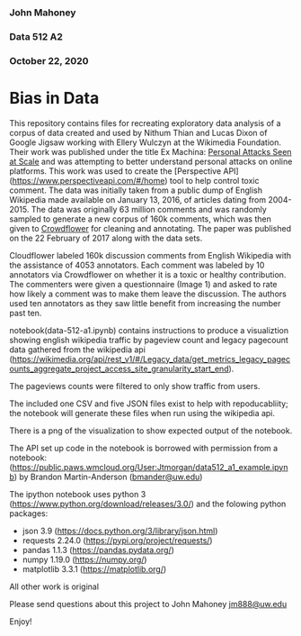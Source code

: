 
### John Mahoney
### Data 512 A2
### October 22, 2020

# Bias in Data


This repository contains files for recreating exploratory data analysis of a corpus of data created and used by Nithum Thian and Lucas Dixon of Google Jigsaw working with Ellery Wulczyn at the Wikimedia Foundation. Their work was published under the title Ex Machina: [Personal Attacks Seen at Scale](https://arxiv.org/pdf/1610.08914.pdf) and was attempting to better understand personal attacks on online platforms. This work was used to create the [Perspective API] (https://www.perspectiveapi.com/#/home) tool to help control toxic comment. The data was initially taken from a public dump of English Wikipedia made available on January 13, 2016, of articles dating from 2004-2015. The data was originally 63 million comments and was randomly sampled to generate a new corpus of 160k comments, which was then given to [Crowdflower](https://visit.figure-eight.com/People-Powered-Data-Enrichment_T) for cleaning and annotating. The paper was published on the 22 February of 2017 along with the data sets.

Cloudflower labeled 160k discussion comments from English Wikipedia with the assistance of 4053 annotators. Each comment was labeled by 10 annotators via Crowdflower on whether it is a toxic or healthy contribution. The commenters were given a questionnaire (Image 1) and asked to rate how likely a comment was to make them leave the discussion. The authors used ten annotators as they saw little benefit from increasing the number past ten.

notebook(data-512-a1.ipynb) contains instructions to produce a visualiztion showing english wikipedia traffic by pageview count and legacy pagecount data gathered from the wikipedia api (https://wikimedia.org/api/rest_v1/#/Legacy_data/get_metrics_legacy_pagecounts_aggregate_project_access_site_granularity_start_end). 

The pageviews counts were filtered to only show traffic from users.

The included one CSV and five JSON files exist to help with repoducabliity; the notebook will generate these files when run using the wikipedia api.

There is a png of the visualization to show expected output of the notebook.

The API set up code in the notebook is borrowed with permission from a notebook: (https://public.paws.wmcloud.org/User:Jtmorgan/data512_a1_example.ipynb) by Brandon Martin-Anderson (bmander@uw.edu)

The ipython notebook uses python 3 (https://www.python.org/download/releases/3.0/) and the folowing python packages:
  - json 3.9 (https://docs.python.org/3/library/json.html)
  - requests 2.24.0 (https://pypi.org/project/requests/)
  - pandas 1.1.3 (https://pandas.pydata.org/)
  - numpy 1.19.0 (https://numpy.org/)
  - matplotlib 3.3.1 (https://matplotlib.org/)

All other work is original

Please send questions about this project to John Mahoney jm888@uw.edu

Enjoy!
